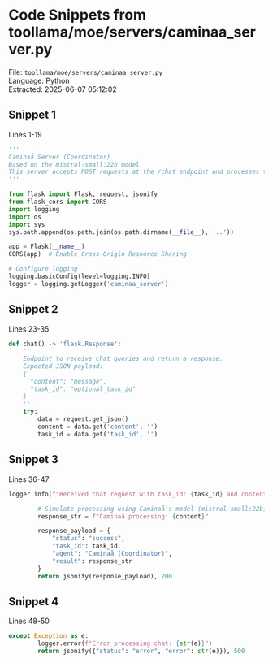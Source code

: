 # Code Snippets from toollama/moe/servers/caminaa_server.py

File: `toollama/moe/servers/caminaa_server.py`  
Language: Python  
Extracted: 2025-06-07 05:12:02  

## Snippet 1
Lines 1-19

```Python
'''
Caminaå Server (Coordinator)
Based on the mistral-small:22b model.
This server accepts POST requests at the /chat endpoint and processes task queries.
'''

from flask import Flask, request, jsonify
from flask_cors import CORS
import logging
import os
import sys
sys.path.append(os.path.join(os.path.dirname(__file__), '..'))

app = Flask(__name__)
CORS(app)  # Enable Cross-Origin Resource Sharing

# Configure logging
logging.basicConfig(level=logging.INFO)
logger = logging.getLogger('caminaa_server')
```

## Snippet 2
Lines 23-35

```Python
def chat() -> 'flask.Response':
    '''
    Endpoint to receive chat queries and return a response.
    Expected JSON payload:
    {
      "content": "message",
      "task_id": "optional_task_id"
    }
    '''
    try:
        data = request.get_json()
        content = data.get('content', '')
        task_id = data.get('task_id', '')
```

## Snippet 3
Lines 36-47

```Python
logger.info(f"Received chat request with task_id: {task_id} and content: {content}")

        # Simulate processing using Caminaå's model (mistral-small:22b)
        response_str = f"Caminaå processing: {content}"

        response_payload = {
            "status": "success",
            "task_id": task_id,
            "agent": "Caminaå (Coordinator)",
            "result": response_str
        }
        return jsonify(response_payload), 200
```

## Snippet 4
Lines 48-50

```Python
except Exception as e:
        logger.error(f"Error processing chat: {str(e)}")
        return jsonify({"status": "error", "error": str(e)}), 500
```

